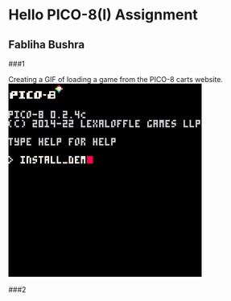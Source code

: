 # Hello PICO-8(I) Assignment
## Fabliha Bushra
###1

Creating a GIF of loading a game from the PICO-8 carts website.
![This image is showing us how to create a GIF of loadin a game from the PICO-8 carts website. Here we are changing the directory to the Demos of the game we have here and then loadin the game JELPI and Run that one.](/images/1_load_game.gif)

###2
